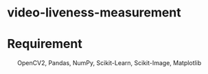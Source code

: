 # video-liveness-measurement

# Requirement
<ol>OpenCV2, Pandas, NumPy, Scikit-Learn, Scikit-Image, Matplotlib</ol>

